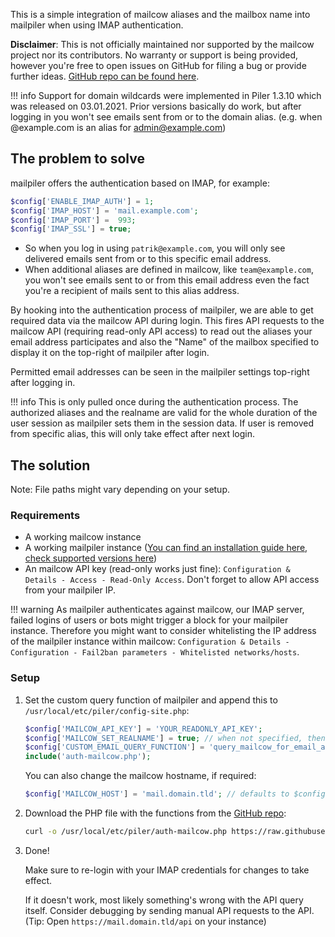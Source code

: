 This is a simple integration of mailcow aliases and the mailbox name into mailpiler when using IMAP authentication.

**Disclaimer**: This is not officially maintained nor supported by the mailcow project nor its contributors. No warranty or support is being provided, however you're free to open issues on GitHub for filing a bug or provide further ideas. [GitHub repo can be found here](https://github.com/patschi/mailpiler-mailcow-integration).

!!! info
    Support for domain wildcards were implemented in Piler 1.3.10 which was released on 03.01.2021. Prior versions basically do work, but after logging in you won't see emails sent from or to the domain alias. (e.g. when @example.com is an alias for admin@example.com)

## The problem to solve

mailpiler offers the authentication based on IMAP, for example:

```php
$config['ENABLE_IMAP_AUTH'] = 1;
$config['IMAP_HOST'] = 'mail.example.com';
$config['IMAP_PORT'] =  993;
$config['IMAP_SSL'] = true;
```

- So when you log in using `patrik@example.com`, you will only see delivered emails sent from or to this specific email address.
- When additional aliases are defined in mailcow, like `team@example.com`, you won't see emails sent to or from this email address even the fact you're a recipient of mails sent to this alias address.

By hooking into the authentication process of mailpiler, we are able to get required data via the mailcow API during login. This fires API requests to the mailcow API (requiring read-only API access) to read out the aliases your email address participates and also the "Name" of the mailbox specified to display it on the top-right of mailpiler after login.

Permitted email addresses can be seen in the mailpiler settings top-right after logging in.

!!! info
    This is only pulled once during the authentication process. The authorized aliases and the realname are valid for the whole duration of the user session as mailpiler sets them in the session data. If user is removed from specific alias, this will only take effect after next login.

## The solution

Note: File paths might vary depending on your setup.

### Requirements

- A working mailcow instance
- A working mailpiler instance ([You can find an installation guide here](https://patrik.kernstock.net/2020/08/mailpiler-installation-guide/), [check supported versions here](https://github.com/patschi/mailpiler-mailcow-integration#piler))
- An mailcow API key (read-only works just fine): `Configuration & Details - Access - Read-Only Access`. Don't forget to allow API access from your mailpiler IP.

!!! warning
    As mailpiler authenticates against mailcow, our IMAP server, failed logins of users or bots might trigger a block for your mailpiler instance. Therefore you might want to consider whitelisting the IP address of the mailpiler instance within mailcow: `Configuration & Details - Configuration - Fail2ban parameters - Whitelisted networks/hosts`.

### Setup

1. Set the custom query function of mailpiler and append this to `/usr/local/etc/piler/config-site.php`:

    ```php
    $config['MAILCOW_API_KEY'] = 'YOUR_READONLY_API_KEY';
    $config['MAILCOW_SET_REALNAME'] = true; // when not specified, then default is false
    $config['CUSTOM_EMAIL_QUERY_FUNCTION'] = 'query_mailcow_for_email_access';
    include('auth-mailcow.php');
    ```

    You can also change the mailcow hostname, if required:
    ```php
    $config['MAILCOW_HOST'] = 'mail.domain.tld'; // defaults to $config['IMAP_HOST']
    ```

2. Download the PHP file with the functions from the [GitHub repo](https://github.com/patschi/mailpiler-mailcow-integration):

    ```sh
    curl -o /usr/local/etc/piler/auth-mailcow.php https://raw.githubusercontent.com/patschi/mailpiler-mailcow-integration/master/auth-mailcow.php
    ```

3. Done!

   Make sure to re-login with your IMAP credentials for changes to take effect.

   If it doesn't work, most likely something's wrong with the API query itself. Consider debugging by sending manual API requests to the API. (Tip: Open `https://mail.domain.tld/api` on your instance)
